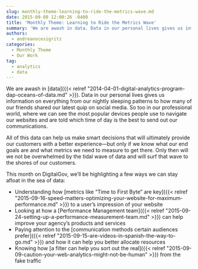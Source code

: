 ```yaml
---
slug: monthly-theme-learning-to-ride-the-metrics-wave.md
date: 2015-09-08 12:00:26 -0400
title: 'Monthly Theme: Learning to Ride the Metrics Wave'
summary: 'We are awash in data. Data in our personal lives gives us information on everything from our nightly sleeping patterns to how many of our friends shared our latest quip on social media. So too in our professional world, where we can see the most popular devices people use to navigate our websites and are told'
authors:
  - andreanocesigritz
categories:
  - Monthly Theme
  - Our Work
tag:
  - analytics
  - data
---
```


We are awash in [data]({{< relref "2014-04-01-digital-analytics-program-dap-oceans-of-data.md" >}}). Data in our personal lives gives us information on everything from our nightly sleeping patterns to how many of our friends shared our latest quip on social media. So too in our professional world, where we can see the most popular devices people use to navigate our websites and are told which time of day is the best to send out our communications.

All of this data can help us make smart decisions that will ultimately provide our customers with a better experience—but only if we know what our end goals are and what metrics we need to measure to get there. Only then will we not be overwhelmed by the tidal wave of data and will surf that wave to the shores of our customers.

This month on DigitalGov, we’ll be highlighting a few ways we can stay afloat in the sea of data:

  * Understanding how [metrics like “Time to First Byte” are key]({{< relref "2015-09-16-speed-matters-optimizing-your-website-for-maximum-performance.md" >}}) to a user’s impression of your website
  * Looking at how a [Performance Management team]({{< relref "2015-09-24-setting-up-a-performance-measurement-team.md" >}}) can help improve your agency’s products and services
  * Paying attention to the [communication methods certain audiences prefer]({{< relref "2015-09-15-are-videos-in-spanish-the-way-to-go.md" >}}) and how it can help you better allocate resources
  * Knowing how [a filter can help you sort out the real]({{< relref "2015-09-09-caution-your-web-analytics-might-not-be-human" >}}) from the fake traffic